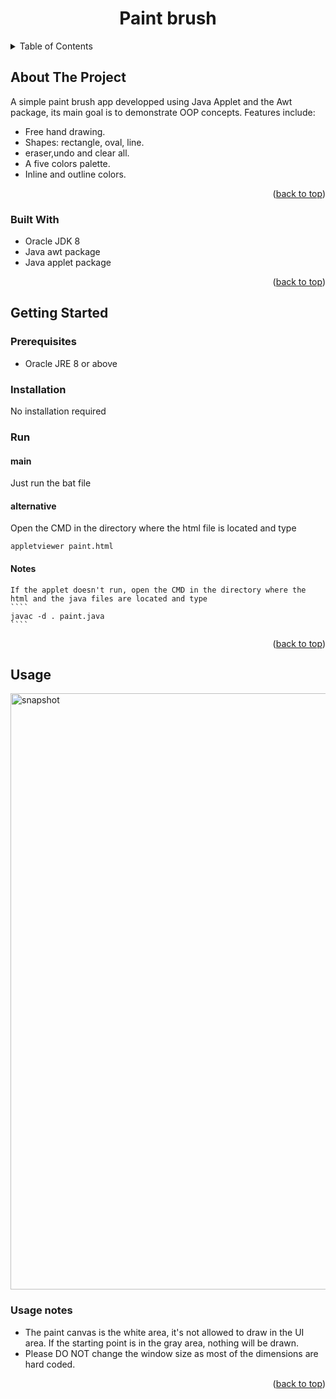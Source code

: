 <div id="top"></div>
<!--
*** Thanks for checking out the Best-README-Template. If you have a suggestion
*** that would make this better, please fork the repo and create a pull request
*** or simply open an issue with the tag "enhancement".
*** Don't forget to give the project a star!
*** Thanks again! Now go create something AMAZING! :D
-->



<!-- PROJECT SHIELDS -->
<!--
*** I'm using markdown "reference style" links for readability.
*** Reference links are enclosed in brackets [ ] instead of parentheses ( ).
*** See the bottom of this document for the declaration of the reference variables
*** for contributors-url, forks-url, etc. This is an optional, concise syntax you may use.
*** https://www.markdownguide.org/basic-syntax/#reference-style-links
-->






<h1 align="center">Paint brush</h1>

  
</div>

<details>
  <summary>Table of Contents</summary>
  <ol>
    <li>
      <a href="#about-the-project">About The Project</a>
      <ul>
        <li><a href="#built-with">Built With</a></li>
      </ul>
    </li>
    <li>
      <a href="#getting-started">Getting Started</a>
      <ul>
        <li><a href="#prerequisites">Prerequisites</a></li>
      </ul>
    </li>
    <li><a href="#usage">Usage</a></li>
  </ol>
</details>



<!-- ABOUT THE PROJECT -->
## About The Project


A simple paint brush app developped using Java Applet and the Awt package, its main goal is to demonstrate OOP concepts.
Features include:
* Free hand drawing.
* Shapes: rectangle, oval, line.
* eraser,undo and clear all.
* A five colors palette.
* Inline and outline colors.

<p align="right">(<a href="#top">back to top</a>)</p>



### Built With

* Oracle JDK 8
* Java awt package
* Java applet package

<p align="right">(<a href="#top">back to top</a>)</p>



<!-- GETTING STARTED -->
## Getting Started

### Prerequisites

* Oracle JRE 8 or above

### Installation

  No installation required 

### Run

#### main 
  Just run the bat file
#### alternative 
  Open the CMD in the directory where the html file is located and type 
  ```
  appletviewer paint.html
  ```
#### Notes
    If the applet doesn't run, open the CMD in the directory where the html and the java files are located and type
    ````
    javac -d . paint.java
    ````

<p align="right">(<a href="#top">back to top</a>)</p>



<!-- USAGE EXAMPLES -->
## Usage
<img width="954" alt="snapshot" src="https://user-images.githubusercontent.com/95490658/144742497-b6c2f832-33a6-45d2-ad45-d9774738dbdc.PNG">


### Usage notes
* The paint canvas is the white area, it's not allowed to draw in the UI area. If the starting point is in the gray area, nothing will be drawn.
* Please DO NOT change the window size as most of the dimensions are hard coded.



<p align="right">(<a href="#top">back to top</a>)</p>





